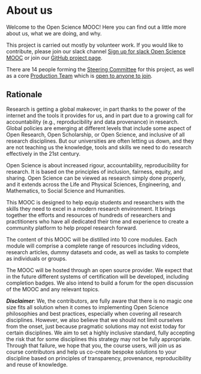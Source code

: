 # About us

Welcome to the Open Science MOOC! Here you can find out a little more about us, what we are doing, and why.

This project is carried out mostly by volunteer work. If you would like to contribute, please join our slack channel [Sign up for slack Open Science MOOC](https://openmooc-ers-slackin.herokuapp.com/) or join our [GitHub project page](https://github.com/OpenScienceMOOC).

There are 14 people forming the [Steering Committee](https://opensciencemooc/People/#steering) for this project, as well as a core [Production Team](https://opensciencemooc/People/#production) which is [open to anyone to join](https://github.com/OpenScienceMOOC/site#how-to-add-a-person-to-be-listedrendered-on-the-website).

## Rationale

Research is getting a global makeover, in part thanks to the power of the internet and the tools it provides for us, and in part due to a growing call for accountability (e.g., reproducibility and data provenance) in research. Global policies are emerging at different levels that include some aspect of Open Research, Open Scholarship, or Open Science, and inclusive of all research disciplines. But our universities are often letting us down, and they are not teaching us the knowledge, tools and skills we need to do research effectively in the 21st century.

Open Science is about increased rigour, accountability, reproducibility for research. It is based on the principles of inclusion, fairness, equity, and sharing. Open Science can be viewed as research simply done properly, and it extends across the Life and Physical Sciences, Engineering, and Mathematics, to Social Science and Humanities.

This MOOC is designed to help equip students and researchers with the skills they need to excel in a modern research environment. It brings together the efforts and resources of hundreds of researchers and practitioners who have all dedicated their time and experience to create a community platform to help propel research forward.

The content of this MOOC will be distilled into 10 core modules. Each module will comprise a complete range of resources including videos, research articles, dummy datasets and code, as well as tasks to complete as individuals or groups.

The MOOC will be hosted through an open source provider. We expect that in the future different systems of certification will be developed, including completion badges. We also intend to build a forum for the open discussion of the MOOC and any relevant topics.

**_Disclaimer_**: We, the contributors, are fully aware that there is no magic one size fits all solution when it comes to implementing Open Science philosophies and best practices, especially when covering all research disciplines. However, we also believe that we should not limit ourselves from the onset, just because pragmatic solutions may not exist today for certain disciplines. We aim to set a highly inclusive standard, fully accepting the risk that for some disciplines this strategy may not be fully appropriate. Through that failure, we hope that you, the course users, will join us as course contributors and help us co-create bespoke solutions to your discipline based on principles of transparency, provenance, reproducibility and reuse of knowledge.
